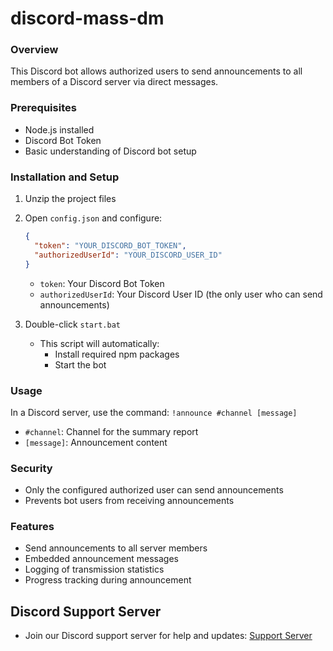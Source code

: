# discord-mass-dm

### Overview
This Discord bot allows authorized users to send announcements to all members of a Discord server via direct messages.

### Prerequisites
- Node.js installed
- Discord Bot Token
- Basic understanding of Discord bot setup

### Installation and Setup
1. Unzip the project files
2. Open `config.json` and configure:
   ```json
   {
     "token": "YOUR_DISCORD_BOT_TOKEN",
     "authorizedUserId": "YOUR_DISCORD_USER_ID"
   }
   ```
   - `token`: Your Discord Bot Token
   - `authorizedUserId`: Your Discord User ID (the only user who can send announcements)

3. Double-click `start.bat`
   - This script will automatically:
     * Install required npm packages
     * Start the bot

### Usage
In a Discord server, use the command: `!announce #channel [message]`
- `#channel`: Channel for the summary report
- `[message]`: Announcement content

### Security
- Only the configured authorized user can send announcements
- Prevents bot users from receiving announcements

### Features
- Send announcements to all server members
- Embedded announcement messages
- Logging of transmission statistics
- Progress tracking during announcement

## Discord Support Server
- Join our Discord support server for help and updates: [Support Server](https://discord.gg/n3BnCfVBeA)

